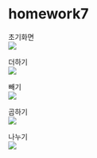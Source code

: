 # homework7

초기화면<br><img src='https://github.com/fbwkzl333/homework7/blob/master/Calculator/app/px/1.png'><br>

더하기<br><img src='https://github.com/fbwkzl333/homework7/blob/master/Calculator/app/px/2.png'><br>

빼기<br><img src='https://github.com/fbwkzl333/homework7/blob/master/Calculator/app/px/3.png'><br>

곱하기<br><img src='https://github.com/fbwkzl333/homework7/blob/master/Calculator/app/px/4.png'><br>

나누기<br><img src='https://github.com/fbwkzl333/homework7/blob/master/Calculator/app/px/5.png'><br>

